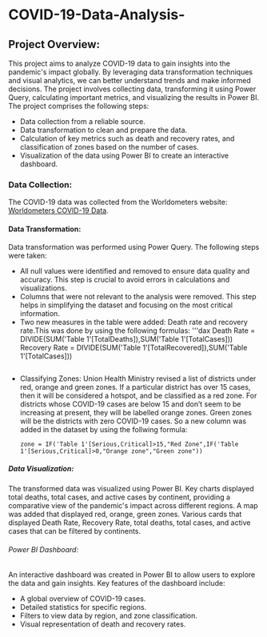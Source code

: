 # COVID-19-Data-Analysis-
## Project Overview:
This project aims to analyze COVID-19 data to gain insights into the pandemic's impact globally. By leveraging data transformation techniques and visual analytics, we can better understand trends and make informed decisions. The project involves collecting data, transforming it using Power Query, calculating important metrics, and visualizing the results in Power BI. The project comprises the following steps:
* Data collection from a reliable source.
* Data transformation to clean and prepare the data.
* Calculation of key metrics such as death and recovery rates, and classification of zones based on the number of cases.
* Visualization of the data using Power BI to create an interactive dashboard.
### Data Collection:
The COVID-19 data was collected from the Worldometers website:
[Worldometers COVID-19 Data](https://www.worldometers.info/coronavirus/#google_vignette).
#### Data Transformation:
Data transformation was performed using Power Query. The following steps were taken:
* All null values were identified and removed to ensure data quality and accuracy. This step is crucial to avoid errors in calculations and visualizations.
* Columns that were not relevant to the analysis were removed. This step helps in simplifying the dataset and focusing on the most critical information.
* Two new measures in the table were added: Death rate and recovery rate.This was done by using the following formulas:
  '''dax
  Death Rate = DIVIDE(SUM('Table 1'[TotalDeaths]),SUM('Table 1'[TotalCases]))
  Recovery Rate = DIVIDE(SUM('Table 1'[TotalRecovered]),SUM('Table 1'[TotalCases]))
  ```
* Classifying Zones:
  Union Health Ministry revised a list of districts under red, orange and green zones. If a particular district has over 15 cases, then it will be considered a hotspot, and be classified as a red zone. For districts whose COVID-19 cases are below 15 and don’t seem to be increasing at present, they will be labelled orange zones. Green zones will be the districts with zero COVID-19 cases.
  So a new column was added in the dataset by using the follwing formula:
  ```dax
  zone = IF('Table 1'[Serious,Critical]>15,"Red Zone",IF('Table 1'[Serious,Critical]>0,"Orange zone","Green zone"))
  ```
##### Data Visualization:
The transformed data was visualized using Power BI. Key charts displayed total deaths, total cases, and active cases by continent, providing a comparative view of the pandemic's impact across different regions. A map was added that displayed red, orange, green zones. Various cards that displayed Death Rate, Recovery Rate, total deaths, total cases, and active cases that can be filtered by continents.

###### Power BI Dashboard:
An interactive dashboard was created in Power BI to allow users to explore the data and gain insights. Key features of the dashboard include:
* A global overview of COVID-19 cases.
* Detailed statistics for specific regions.
* Filters to view data by region, and zone classification.
* Visual representation of death and recovery rates.

  
